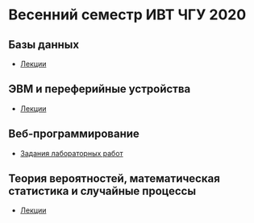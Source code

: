 # Весенний семестр ИВТ ЧГУ 2020

## Базы данных
 - [Лекции](DB/)

## ЭВМ и переферийные устройства
 - [Лекции](PC/)

## Веб-программирование
 - [Задания лабораторных работ](Web/Labs/)

## Теория вероятностей, математическая статистика и случайные процессы
 - [Лекции](Statistics/)
